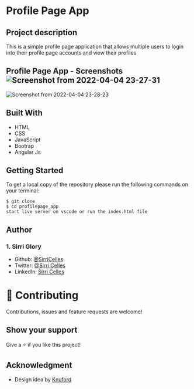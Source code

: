 # Profile Page App
## Project description

This is a simple profile page application that allows multiple users to login into their profile page accounts and view their profiles

## Profile Page App - Screenshots![Screenshot from 2022-04-04 23-27-31](https://user-images.githubusercontent.com/42035795/161642625-e85154e3-d01c-468c-9fe6-a2ab847e9771.png)
![Screenshot from 2022-04-04 23-28-23](https://user-images.githubusercontent.com/42035795/161642633-d68e38b5-5bf9-4e9b-b61a-9011d84fb963.png)

## Built With
- HTML
- CSS
- JavaScript
- Bootrap
- Angular Js

## Getting Started

To get a local copy of the repository please run the following commands on your terminal:
```
$ git clone 
$ cd profilepage_app
start live server on vscode or run the index.html file
```
## Author

### 1. Sirri Glory
* Github: [@SirriCelles](https://github.com/SirriCelles)
* Twitter: [@Sirri Celles](https://twitter.com/SirriCelles?t=fZl0blItFUQDC5vozH47nA&s=09)
* LinkedIn: [Sirri Celles](https://www.linkedin.com/in/sirri-celles-959a4a1aa)

# 🤝 Contributing
Contributions, issues and feature requests are welcome! 

## Show your support

Give a ⭐️ if you like this project!

## Acknowledgment
* Design idea by [Knuford](https://preview.colorlib.com/#knuford)

